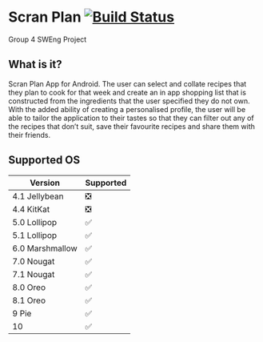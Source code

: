 # Scran Plan [![Build Status](https://travis-ci.org/SWEngGroup4/scranplan.svg?branch=master)](https://travis-ci.org/SWEngGroup4/scranplan) 
 Group 4 SWEng Project
 
 ## What is it?
Scran Plan App for Android. The user can select and collate recipes that they plan to cook for that week and create an in app shopping list that is constructed from the ingredients that the user specified they do not own. With the added ability of creating a personalised profile, the user will be able to tailor the application to their tastes so that they can filter out any of the recipes that don’t suit, save their favourite recipes and share them with their friends.

## Supported OS

|Version|Supported|
|---|---|
|4.1 Jellybean|❎|
|4.4 KitKat|❎|
|5.0 Lollipop|✅|
|5.1 Lollipop|✅|
|6.0 Marshmallow|✅|
|7.0 Nougat|✅|
|7.1 Nougat|✅|
|8.0 Oreo|✅|
|8.1 Oreo|✅|
|9 Pie|✅|
|10|✅|
